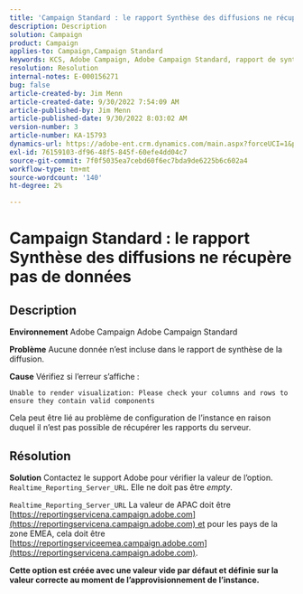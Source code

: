 ```yaml
---
title: 'Campaign Standard : le rapport Synthèse des diffusions ne récupère pas de données'
description: Description
solution: Campaign
product: Campaign
applies-to: Campaign,Campaign Standard
keywords: KCS, Adobe Campaign, Adobe Campaign Standard, rapport de synthèse de diffusion, ne récupère pas de données, dépannage, Realtime_Reporting_Server_URL
resolution: Resolution
internal-notes: E-000156271
bug: false
article-created-by: Jim Menn
article-created-date: 9/30/2022 7:54:09 AM
article-published-by: Jim Menn
article-published-date: 9/30/2022 8:03:02 AM
version-number: 3
article-number: KA-15793
dynamics-url: https://adobe-ent.crm.dynamics.com/main.aspx?forceUCI=1&pagetype=entityrecord&etn=knowledgearticle&id=1d32c70e-9540-ed11-9db1-0022480866ad
exl-id: 76159103-df96-48f5-845f-60efe4dd04c7
source-git-commit: 7f0f5035ea7cebd60f6ec7bda9de6225b6c602a4
workflow-type: tm+mt
source-wordcount: '140'
ht-degree: 2%

---
```


# Campaign Standard : le rapport Synthèse des diffusions ne récupère pas de données

## Description


<b>Environnement</b>
Adobe Campaign Adobe Campaign Standard

<b>Problème</b>
Aucune donnée n’est incluse dans le rapport de synthèse de la diffusion.

<b>Cause</b>
Vérifiez si l’erreur s’affiche :


```
Unable to render visualization: Please check your columns and rows to ensure they contain valid components
```


Cela peut être lié au problème de configuration de l’instance en raison duquel il n’est pas possible de récupérer les rapports du serveur.


## Résolution


<b>Solution</b>
Contactez le support Adobe pour vérifier la valeur de l’option. `Realtime_Reporting_Server_URL`. Elle ne doit pas être *empty*.

`Realtime_Reporting_Server_URL` La valeur de APAC doit être [https://reportingservicena.campaign.adobe.com](https://reportingservicena.campaign.adobe.com) et pour les pays de la zone EMEA, cela doit être [https://reportingserviceemea.campaign.adobe.com](https://reportingservicena.campaign.adobe.com).

<b>Cette option est créée avec une valeur vide par défaut et définie sur la valeur correcte au moment de l’approvisionnement de l’instance.</b>
